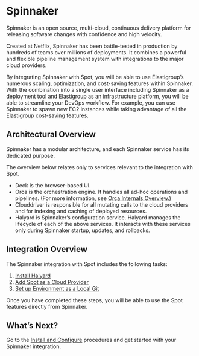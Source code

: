 # Spinnaker

Spinnaker is an open source, multi-cloud, continuous delivery platform for releasing software changes with confidence and high velocity.

Created at Netflix, Spinnaker has been battle-tested in production by hundreds of teams over millions of deployments. It combines a powerful and flexible pipeline management system with integrations to the major cloud providers.

By integrating Spinnaker with Spot, you will be able to use Elastigroup’s numerous scaling, optimization, and cost-saving features within Spinnaker. With the combination into a single user interface including Spinnaker as a deployment tool and Elastigroup as an infrastructure platform, you will be able to streamline your DevOps workflow. For example, you can use Spinnaker to spawn new EC2 instances while taking advantage of all the Elastigroup cost-saving features.

## Architectural Overview
Spinnaker has a modular architecture, and each Spinnaker service has its dedicated purpose.

The overview below relates only to services relevant to the integration with Spot.

* Deck is the browser-based UI.
* Orca is the orchestration engine. It handles all ad-hoc operations and pipelines. (For more information, see [Orca Internals Overview](https://support.spot.io/provisioning-and-cicd/provisioning-and-cicd/spinnaker/spinnaker/).)
* Clouddriver is responsible for all mutating calls to the cloud providers and for indexing and caching of deployed resources.
* Halyard is Spinnaker’s configuration service. Halyard manages the lifecycle of each of the above services. It interacts with these services only during Spinnaker startup, updates, and rollbacks.

## Integration Overview

The Spinnaker integration with Spot includes the following tasks:

1. [Install Halyard](https://support.spot.io/provisioning-and-cicd/provisioning-and-cicd/spinnaker/install-configure/)
2. [Add Spot as a Cloud Provider](https://support.spot.io/provisioning-and-cicd/provisioning-and-cicd/spinnaker/install-configure/)
3. [Set up Environment as a Local Git](https://support.spot.io/provisioning-and-cicd/provisioning-and-cicd/spinnaker/set-up-environment-as-local-git/)

Once you have completed these steps, you will be able to use the Spot features directly from Spinnaker.

## What’s Next?

Go to the [Install and Configure](https://support.spot.io/provisioning-and-cicd/provisioning-and-cicd/spinnaker/install-configure/) procedures and get started with your Spinnaker integration.

